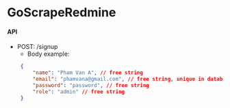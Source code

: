 # GoScrapeRedmine

#### API
- POST: /signup
  - Body example:
   ```json
    {
        "name": "Pham Van A", // free string
        "email": "phamvana@gmail.com", // free string, unique in database
        "password": "password", // free string
        "role": "admin" // free string
    }
    ```
